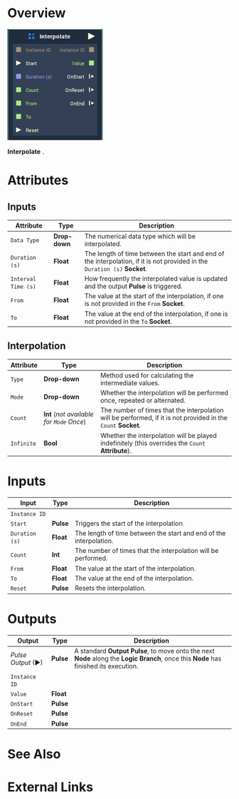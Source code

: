 # Overview

![The Interpolate Node.](../../.gitbook/assets/node-interpolate.png)

**Interpolate** .

# Attributes

## Inputs

|Attribute|Type|Description|
|---|---|---|
| `Data Type` | **Drop-down** | The numerical data type which will be interpolated. |
| `Duration (s)` | **Float** | The length of time between the start and end of the interpolation, if it is not provided in the `Duration (s)` **Socket**. |
| `Interval Time (s)` | **Float** | How frequently the interpolated value is updated and the output **Pulse** is triggered.|
| `From` | **Float** | The value at the start of the interpolation, if one is not provided in the `From` **Socket**. |
| `To` | **Float** | The value at the end of the interpolation, if one is not provided in the `To` **Socket**.|

## Interpolation

|Attribute|Type|Description|
|---|---|---|
| `Type` | **Drop-down** | Method used for calculating the intermediate values. |
| `Mode` | **Drop-down** | Whether the interpolation will be performed once, repeated or alternated. |
| `Count`| **Int** (_not available for `Mode` Once_) | The number of times that the interpolation will be performed, if it is not provided in the `Count` **Socket**. |
| `Infinite` | **Bool** | Whether the interpolation will be played indefinitely (this overrides the `Count` **Attribute**). |
# Inputs

|Input|Type|Description|
|---|---|---|
| `Instance ID` | |
| `Start` | **Pulse** | Triggers the start of the interpolation. |
| `Duration (s)` | **Float** | The length of time between the start and end of the interpolation. |
| `Count` | **Int** | The number of times that the interpolation will be performed. |
| `From` | **Float** | The value at the start of the interpolation. |
| `To` | **Float** | The value at the end of the interpolation. |
| `Reset` | **Pulse** | Resets the interpolation. |

# Outputs

|Output|Type|Description|
|---|---|---|
|*Pulse Output* (►)|**Pulse**|A standard **Output Pulse**, to move onto the next **Node** along the **Logic Branch**, once this **Node** has finished its execution.|
| `Instance ID` |  |
| `Value` | **Float** |
| `OnStart` | **Pulse** |
| `OnReset` | **Pulse** |
| `OnEnd` | **Pulse** |

# See Also

# External Links

